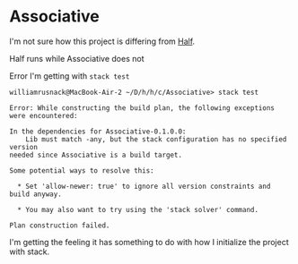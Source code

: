 # Associative

I'm not sure how this project is differing from [Half](https://github.com/BebeSparkelSparkel/Half).

Half runs while Associative does not

Error I'm getting with `stack test`
```shell
williamrusnack@MacBook-Air-2 ~/D/h/h/c/Associative> stack test

Error: While constructing the build plan, the following exceptions were encountered:

In the dependencies for Associative-0.1.0.0:
    Lib must match -any, but the stack configuration has no specified version
needed since Associative is a build target.

Some potential ways to resolve this:

  * Set 'allow-newer: true' to ignore all version constraints and build anyway.

  * You may also want to try using the 'stack solver' command.

Plan construction failed.
```

I'm getting the feeling it has something to do with how I initialize the project with stack.
